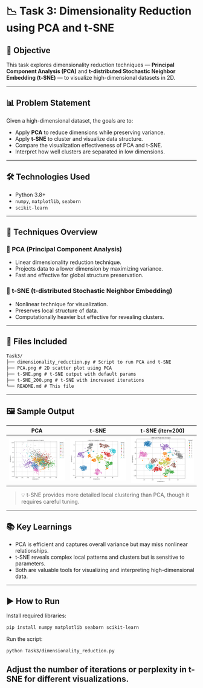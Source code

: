 # 📉 Task 3: Dimensionality Reduction using PCA and t-SNE

## 📌 Objective

This task explores dimensionality reduction techniques — **Principal Component Analysis (PCA)** and **t-distributed Stochastic Neighbor Embedding (t-SNE)** — to visualize high-dimensional datasets in 2D.

---

## 📊 Problem Statement

Given a high-dimensional dataset, the goals are to:

- Apply **PCA** to reduce dimensions while preserving variance.
- Apply **t-SNE** to cluster and visualize data structure.
- Compare the visualization effectiveness of PCA and t-SNE.
- Interpret how well clusters are separated in low dimensions.

---

## 🛠️ Technologies Used

- Python 3.8+
- `numpy`, `matplotlib`, `seaborn`
- `scikit-learn`

---

## 🔬 Techniques Overview

### 🔹 PCA (Principal Component Analysis)

- Linear dimensionality reduction technique.
- Projects data to a lower dimension by maximizing variance.
- Fast and effective for global structure preservation.

### 🔹 t-SNE (t-distributed Stochastic Neighbor Embedding)

- Nonlinear technique for visualization.
- Preserves local structure of data.
- Computationally heavier but effective for revealing clusters.

---

## 📁 Files Included
```text
Task3/
├── dimensionality_reduction.py # Script to run PCA and t-SNE
├── PCA.png # 2D scatter plot using PCA
├── t-SNE.png # t-SNE output with default params
├── t-SNE_200.png # t-SNE with increased iterations
└── README.md # This file
```

---

## 🖼️ Sample Output

| PCA | t-SNE | t-SNE (iter=200) |
|-----|-------|------------------|
| <img src="https://github.com/Skileated/SpectoV_Selection_Tasks/blob/0311789c6630d725170685c0447bd4282902c19e/Task3/PCA.png" width="250"/> | <img src="https://github.com/Skileated/SpectoV_Selection_Tasks/blob/0311789c6630d725170685c0447bd4282902c19e/Task3/t-SNE.png" width="250"/> | <img src="https://github.com/Skileated/SpectoV_Selection_Tasks/blob/0311789c6630d725170685c0447bd4282902c19e/Task3/t-SNE_200.png" width="250"/> |

> 💡 t-SNE provides more detailed local clustering than PCA, though it requires careful tuning.

---

## 📚 Key Learnings

- PCA is efficient and captures overall variance but may miss nonlinear relationships.
- t-SNE reveals complex local patterns and clusters but is sensitive to parameters.
- Both are valuable tools for visualizing and interpreting high-dimensional data.

---

## ▶️ How to Run

Install required libraries:

```bash
pip install numpy matplotlib seaborn scikit-learn
```
Run the script:

```bash
python Task3/dimensionality_reduction.py
```
Adjust the number of iterations or perplexity in t-SNE for different visualizations.
---
